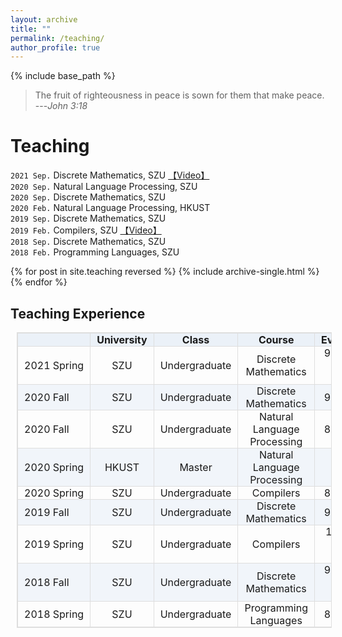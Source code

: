 ```yaml
---
layout: archive
title: ""
permalink: /teaching/
author_profile: true
---
```


{% include base_path %}

> The fruit of righteousness in peace is sown for them  that make peace. ---<cite>John 3:18</cite>


Teaching
======
`2021 Sep.` Discrete Mathematics, SZU [【Video】](https://space.bilibili.com/61190440/channel/seriesdetail?sid=414728&ctype=0) <br>
`2020 Sep.` Natural Language Processing, SZU<br>
`2020 Sep.` Discrete Mathematics, SZU<br>
`2020 Feb.` Natural Language Processing, HKUST<br>
`2019 Sep.` Discrete Mathematics, SZU<br>
`2019 Feb.` Compilers, SZU [【Video】](https://space.bilibili.com/61190440/channel/detail?cid=115820) <br>
`2018 Sep.` Discrete Mathematics, SZU<br>
`2018 Feb.` Programming Languages, SZU<br>


{% for post in site.teaching reversed %}
  {% include archive-single.html %}
{% endfor %}
<style>
table {
    width: 100%; /*表格宽度*/
    /*max-width: 65em; 表格最大宽度，避免表格过宽*/
    border: 1px solid #dedede; /*表格外边框设置*/
    margin: 15px 10px; /*外边距*/
    border-collapse: collapse; /*使用单一线条的边框*/
    empty-cells: show; /*单元格无内容依旧绘制边框*/
}
table th,
table td {
  height: 20px; /*统一每一行的默认高度*/
  border: 1px solid #dedede; /*内部边框样式*/
  padding: 0 10px; /*内边距*/
}

table th {
    font-weight: bold; /*加粗*/
    text-align: center !important; /*内容居中，加上 !important 避免被 Markdown 样式覆盖*/
    background: rgba(158,188,226,0.2); /*背景色*/
}
table tbody tr:nth-child(2n) {
    background: rgba(158,188,226,0.12); 
}
table tr:hover {
    background: #efefef; 
}
table th {
    white-space: nowrap; /*表头内容强制在一行显示*/
}
table td:nth-child(1) {
    white-space: nowrap; 
}
[].slice.call(document.querySelectorAll('table')).forEach(function(el){
    var wrapper = document.createElement('div');
    wrapper.className = 'table-area';
    el.parentNode.insertBefore(wrapper, el);
    el.parentNode.removeChild(el);
    wrapper.appendChild(el);
})
</style>

Teaching Experience
------

|  | University | Class | Course | Evaluation |
| :--- | :----: | :----: | :----: | :----: |
| 2021 Spring |  SZU | Undergraduate | Discrete Mathematics  | 98.1/100 (Top 7.1%)   |
| 2020 Fall |  SZU | Undergraduate | Discrete Mathematics  | 93.8/100   |
| 2020 Fall |  SZU | Undergraduate | Natural Language Processing  | 85.2/100   |
| 2020 Spring | HKUST | Master | Natural Language Processing | - |
| 2020 Spring | SZU | Undergraduate | Compilers | 85.7/100 |
|	2019 Fall | SZU | Undergraduate | Discrete Mathematics | 94.6/100 |
|	2019 Spring | SZU | Undergraduate | Compilers | 100/100 (Top 0.7%)|
|	2018 Fall | SZU | Undergraduate | Discrete Mathematics | 93.6/100 (Top 9.8%)|
|	2018 Spring | SZU | Undergraduate | Programming Languages | 82.7/100 |

